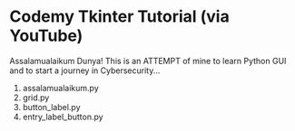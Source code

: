 # Codemy Tkinter Tutorial (via YouTube)

Assalamualaikum Dunya! This is an ATTEMPT of mine to learn Python GUI and to start a journey in Cybersecurity...

1) assalamualaikum.py
2) grid.py
3) button_label.py
4) entry_label_button.py
